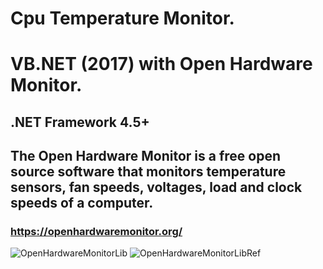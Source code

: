 # Cpu Temperature Monitor.
# VB.NET (2017) with Open Hardware Monitor.
## .NET Framework 4.5+

## The Open Hardware Monitor is a free open source software that monitors temperature sensors, fan speeds, voltages, load and clock speeds of a computer.

### https://openhardwaremonitor.org/


![OpenHardwareMonitorLib](https://github.com/thongkorn/CpuTemperature/assets/27464308/e42d96a6-a9ef-4ebf-90af-e9deb8aa7047)
![OpenHardwareMonitorLibRef](https://github.com/thongkorn/CpuTemperature/assets/27464308/6f6cabcb-298b-4e9e-b03d-272c4688c4a9)
